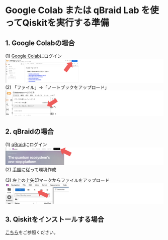 # Google Colab または qBraid Lab を使ってQiskitを実行する準備

## 1. Google Colabの場合
(1) [Google Colab](https://colab.research.google.com)にログイン
![alt text](images/image-1.png)
(2) 「ファイル」→「ノートブックをアップロード」
![alt text](images/image-2.png)

## 2. qBraidの場合
(1) [qBraid](https://www.qbraid.com/)にログイン
![alt text](images/image-3.png)
(2) [手順](ibm.biz/qbraidja)に従って環境作成

(3) 左上の上矢印マークからファイルをアップロード 
![alt text](images/image-4.png)

## 3. Qiskitをインストールする場合
[こちら](https://quantum-tokyo.github.io/introduction/get_started.html)をご参照ください。